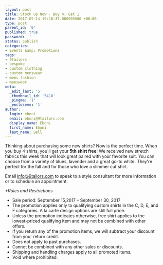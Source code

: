 ```yaml
---
layout: post
title: Stock Up Now - Buy 4, Get 1
date: 2017-09-14 19:18:37.000000000 +00:00
type: post
parent_id: '0'
published: true
password: ''
status: publish
categories:
- Events &amp; Promotions
tags:
- 9tailors
- bespoke
- custom clothing
- custom menswear
- mens fashion
- menswear
meta:
  _edit_last: '5'
  _thumbnail_id: '5418'
  _pingme: '1'
  _encloseme: '1'
author:
  login: eboni
  email: eboni@9tailors.com
  display_name: Eboni
  first_name: Eboni
  last_name: Bell
---
```

Thinking about purchasing some new shirts? Now is the perfect time. When you buy 4 shirts, you'll get your **5th shirt free**! We received new stretch fabrics this week that will look great paired with your favorite suit. You can choose from a variety of blues, lavender and a great go-to white. They're perfect for the fall and for those who love a slimmer cut shirt.

Email info@9tailors.com to speak to a style consultant for more information or to schedule an appointment.

_*Rules and Restrictions_

*   Sale period: September 15,2017 – September 30, 2017
*   The promotion applies only to qualifying custom shirts in the C, D, E, and F categories. A la carte design options are still full price.
*   Unless the promotion indicates otherwise, free shirt applies to the lowest-priced qualifying item and may not be combined with other offers.
*   If you return any of the promotion items, we will subtract your discount from your return credit.
*   Does not apply to past purchases.
*   Cannot be combined with any other sales or discounts.
*   Shipping and handling charges apply to all promoted items.
*   Void where prohibited.